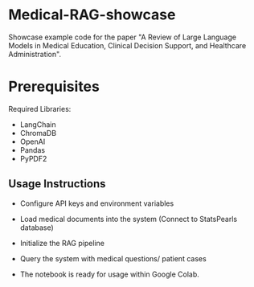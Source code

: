 # Medical-RAG-showcase
Showcase example code for the paper "A Review of Large Language Models in Medical Education, Clinical Decision Support, and Healthcare Administration".

# Prerequisites
Required Libraries:
- LangChain
- ChromaDB
- OpenAI
- Pandas
- PyPDF2

## Usage Instructions
- Configure API keys and environment variables
- Load medical documents into the system (Connect to StatsPearls database)
- Initialize the RAG pipeline
- Query the system with medical questions/ patient cases

- The notebook is ready for usage within Google Colab.
